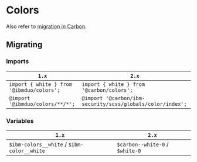 # Colors

Also refer to [migration in Carbon](https://github.com/carbon-design-system/carbon/blob/master/docs/migration/10.x-color.md).

## Migrating

### Imports

| `1.x`                                     | `2.x`                                                                      |
| ----------------------------------------- | -------------------------------------------------------------------------- |
| `import { white } from '@ibmduo/colors';` | `import { white } from '@carbon/colors';`                                  |
| `@import '@ibmduo/colors/**/*';`          | `@import '@carbon/ibm-security/scss/globals/color/index';` |

### Variables

| `1.x`                                      | `2.x`                           |
| ------------------------------------------ | ------------------------------- |
| `$ibm-colors__white` / `$ibm-color__white` | `$carbon--white-0` / `$white-0` |
